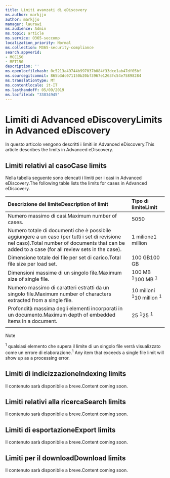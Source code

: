 ```yaml
---
title: Limiti avanzati di eDiscovery
ms.author: markjjo
author: markjjo
manager: laurawi
ms.audience: Admin
ms.topic: article
ms.service: O365-seccomp
localization_priority: Normal
ms.collection: M365-security-compliance
search.appverid:
- MOE150
- MET150
description: ''
ms.openlocfilehash: 0c5213a49744b997037b084f33dce1ab47df05bf
ms.sourcegitcommit: 865b3dc071150b20bf3967e1263fc54e75898284
ms.translationtype: MT
ms.contentlocale: it-IT
ms.lasthandoff: 05/09/2019
ms.locfileid: "33834945"
---
```

# <a name="limits-in-advanced-ediscovery"></a><span data-ttu-id="d68a5-102">Limiti di Advanced eDiscovery</span><span class="sxs-lookup"><span data-stu-id="d68a5-102">Limits in Advanced eDiscovery</span></span>

<span data-ttu-id="d68a5-103">In questo articolo vengono descritti i limiti in Advanced eDiscovery.</span><span class="sxs-lookup"><span data-stu-id="d68a5-103">This article describes the limits in Advanced eDiscovery.</span></span>

## <a name="case-limits"></a><span data-ttu-id="d68a5-104">Limiti relativi al caso</span><span class="sxs-lookup"><span data-stu-id="d68a5-104">Case limits</span></span>

<span data-ttu-id="d68a5-105">Nella tabella seguente sono elencati i limiti per i casi in Advanced eDiscovery.</span><span class="sxs-lookup"><span data-stu-id="d68a5-105">The following table lists the limits for cases in Advanced eDiscovery.</span></span>

|<span data-ttu-id="d68a5-106">**Descrizione del limite**</span><span class="sxs-lookup"><span data-stu-id="d68a5-106">**Description of limit**</span></span>|<span data-ttu-id="d68a5-107">**Tipo di limite**</span><span class="sxs-lookup"><span data-stu-id="d68a5-107">**Limit**</span></span>|
  |:-----|:-----|
  |<span data-ttu-id="d68a5-108">Numero massimo di casi.</span><span class="sxs-lookup"><span data-stu-id="d68a5-108">Maximum number of cases.</span></span>  <br/> |<span data-ttu-id="d68a5-109">50</span><span class="sxs-lookup"><span data-stu-id="d68a5-109">50</span></span>  <br/> |
  |<span data-ttu-id="d68a5-110">Numero totale di documenti che è possibile aggiungere a un caso (per tutti i set di revisione nel caso).</span><span class="sxs-lookup"><span data-stu-id="d68a5-110">Total number of documents that can be added to a case (for all review sets in the case).</span></span>  <br/> |<span data-ttu-id="d68a5-111">1 milione</span><span class="sxs-lookup"><span data-stu-id="d68a5-111">1 million</span></span>  <br/> |
  |<span data-ttu-id="d68a5-112">Dimensione totale dei file per set di carico.</span><span class="sxs-lookup"><span data-stu-id="d68a5-112">Total file size per load set.</span></span>  <br/> |<span data-ttu-id="d68a5-113">100 GB</span><span class="sxs-lookup"><span data-stu-id="d68a5-113">100 GB</span></span>  <br/> |
  |<span data-ttu-id="d68a5-114">Dimensioni massime di un singolo file.</span><span class="sxs-lookup"><span data-stu-id="d68a5-114">Maximum size of single file.</span></span>   <br/> |<span data-ttu-id="d68a5-115">100 MB <sup>1</sup></span><span class="sxs-lookup"><span data-stu-id="d68a5-115">100 MB <sup>1</sup></span></span> <br/> |
  |<span data-ttu-id="d68a5-116">Numero massimo di caratteri estratti da un singolo file.</span><span class="sxs-lookup"><span data-stu-id="d68a5-116">Maximum number of characters extracted from a single file.</span></span>  <br/> |<span data-ttu-id="d68a5-117">10 milioni <sup>1</sup></span><span class="sxs-lookup"><span data-stu-id="d68a5-117">10 million <sup>1</sup></span></span> <br/> |
  |<span data-ttu-id="d68a5-118">Profondità massima degli elementi incorporati in un documento.</span><span class="sxs-lookup"><span data-stu-id="d68a5-118">Maximum depth of embedded items in a document.</span></span>  <br/> |<span data-ttu-id="d68a5-119">25 <sup>1</sup></span><span class="sxs-lookup"><span data-stu-id="d68a5-119">25 <sup>1</sup></span></span> <br/> |
|||
 > [!NOTE]
> <span data-ttu-id="d68a5-120"><sup>1</sup> qualsiasi elemento che supera il limite di un singolo file verrà visualizzato come un errore di elaborazione.</span><span class="sxs-lookup"><span data-stu-id="d68a5-120"><sup>1</sup> Any item that exceeds a single file limit will show up as a processing error.</span></span> 

## <a name="indexing-limits"></a><span data-ttu-id="d68a5-121">Limiti di indicizzazione</span><span class="sxs-lookup"><span data-stu-id="d68a5-121">Indexing limits</span></span>

<span data-ttu-id="d68a5-122">Il contenuto sarà disponibile a breve.</span><span class="sxs-lookup"><span data-stu-id="d68a5-122">Content coming soon.</span></span>

## <a name="search-limits"></a><span data-ttu-id="d68a5-123">Limiti relativi alla ricerca</span><span class="sxs-lookup"><span data-stu-id="d68a5-123">Search limits</span></span>

<span data-ttu-id="d68a5-124">Il contenuto sarà disponibile a breve.</span><span class="sxs-lookup"><span data-stu-id="d68a5-124">Content coming soon.</span></span>

## <a name="export-limits"></a><span data-ttu-id="d68a5-125">Limiti di esportazione</span><span class="sxs-lookup"><span data-stu-id="d68a5-125">Export limits</span></span>

<span data-ttu-id="d68a5-126">Il contenuto sarà disponibile a breve.</span><span class="sxs-lookup"><span data-stu-id="d68a5-126">Content coming soon.</span></span>

## <a name="download-limits"></a><span data-ttu-id="d68a5-127">Limiti per il download</span><span class="sxs-lookup"><span data-stu-id="d68a5-127">Download limits</span></span>

<span data-ttu-id="d68a5-128">Il contenuto sarà disponibile a breve.</span><span class="sxs-lookup"><span data-stu-id="d68a5-128">Content coming soon.</span></span>


